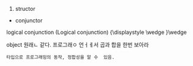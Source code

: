 1. structor 
 - conjunctor

logical conjunction (Logical conjunction)  {\displaystyle \wedge }\wedge 

object 원래ㄴ 같다. 프로그래ㅇ 언ㅓㅔ서
곱과 합을 한번  보아라

    타입으로 프로그래밍의 동작, 정합성을 알 수  있음.
